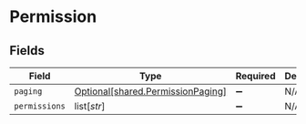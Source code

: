 # Permission


## Fields

| Field                                                                            | Type                                                                             | Required                                                                         | Description                                                                      | Example                                                                          |
| -------------------------------------------------------------------------------- | -------------------------------------------------------------------------------- | -------------------------------------------------------------------------------- | -------------------------------------------------------------------------------- | -------------------------------------------------------------------------------- |
| `paging`                                                                         | [Optional[shared.PermissionPaging]](undefined/models/shared/permissionpaging.md) | :heavy_minus_sign:                                                               | N/A                                                                              |                                                                                  |
| `permissions`                                                                    | list[*str*]                                                                      | :heavy_minus_sign:                                                               | N/A                                                                              | read_vehicle_info                                                                |